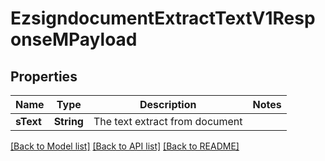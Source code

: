 # EzsigndocumentExtractTextV1ResponseMPayload

## Properties
Name | Type | Description | Notes
------------ | ------------- | ------------- | -------------
**sText** | **String** | The text extract from document | 

[[Back to Model list]](../README.md#documentation-for-models) [[Back to API list]](../README.md#documentation-for-api-endpoints) [[Back to README]](../README.md)


